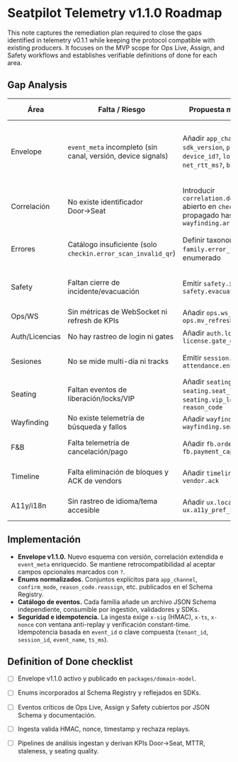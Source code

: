 # Seatpilot Telemetry v1.1.0 Roadmap

This note captures the remediation plan required to close the gaps identified in telemetry v0.1.1 while keeping the protocol compatible with existing producers. It focuses on the MVP scope for Ops Live, Assign, and Safety workflows and establishes verifiable definitions of done for each area.

## Gap Analysis

| Área | Falta / Riesgo | Propuesta mínima compatible | DoD verificable |
| --- | --- | --- | --- |
| Envelope | `event_meta` incompleto (sin canal, versión, device signals) | Añadir `app_channel`, `app_version`, `sdk_version`, `platform`, `kiosk_id?`, `device_id?`, `locale?`, `timezone?`, `net_rtt_ms?`, `battery?` | Todos los eventos llegan con `event_meta` válido según esquema |
| Correlación | No existe identificador Door→Seat | Introducir `correlation.door_to_seat_id` abierto en `checkin.success` y propagado hasta `wayfinding.arrive_table` | KPI Door→Seat calculable sin joins frágiles |
| Errores | Catálogo insuficiente (solo `checkin.error_scan_invalid_qr`) | Definir taxonomía completa `family.error_*` con `error_code` enumerado | % de error por tipo visible en Ops Live |
| Safety | Faltan cierre de incidente/evacuación | Emitir `safety.incident_resolved`, `safety.evacuation_ended` | MTTR medido de abierto a resuelto |
| Ops/WS | Sin métricas de WebSocket ni refresh de KPIs | Añadir `ops.ws_client_latency`, `ops.mv_refreshed` | Staleness monitoreado |
| Auth/Licencias | No hay rastreo de login ni gates | Añadir `auth.login_success/error`, `license.gate_denied` | Auditoría L1 soportada |
| Sesiones | No se mide multi-día ni tracks | Emitir `session.start/end`, `attendance.enter_room/leave_room` | KPIs por sesión/track disponibles |
| Seating | Faltan eventos de liberación/locks/VIP | Añadir `seating.seat_released`, `seating.seat_locked`, `seating.vip_lock_set` con `reason_code` | Calidad operativa trazable |
| Wayfinding | No existe telemetría de búsqueda y fallos | Añadir `wayfinding.search_made`, `wayfinding.search_not_found` | UX medible |
| F&B | Falta telemetría de cancelación/pago | Añadir `fb.order_cancelled`, `fb.payment_captured/failed` | SLA de servicio y revenue |
| Timeline | Falta eliminación de bloques y ACK de vendors | Añadir `timeline.block_deleted`, `vendor.ack` | Integridad de agenda confirmada |
| A11y/i18n | Sin rastreo de idioma/tema accesible | Añadir `ux.locale_selected`, `ux.a11y_pref_set` | Cobertura AA/AAA demostrable |

## Implementación

- **Envelope v1.1.0.** Nuevo esquema con versión, correlación extendida e `event_meta` enriquecido. Se mantiene retrocompatibilidad al aceptar campos opcionales marcados con `?`.
- **Enums normalizados.** Conjuntos explícitos para `app_channel`, `confirm_mode`, `reason_code.reassign`, etc. publicados en el Schema Registry.
- **Catálogo de eventos.** Cada familia añade un archivo JSON Schema independiente, consumible por ingestión, validadores y SDKs.
- **Seguridad e idempotencia.** La ingesta exige `x-sig` (HMAC), `x-ts`, `x-nonce` con ventana anti-replay y verificación constant-time. Idempotencia basada en `event_id` o clave compuesta (`tenant_id`, `session_id`, `event_name`, `ts_ms`).

## Definition of Done checklist

- [ ] Envelope v1.1.0 activo y publicado en `packages/domain-model`.
- [ ] Enums incorporados al Schema Registry y reflejados en SDKs.
- [ ] Eventos críticos de Ops Live, Assign y Safety cubiertos por JSON Schema y documentación.
- [ ] Ingesta valida HMAC, nonce, timestamp y rechaza replays.
- [ ] Pipelines de análisis ingestan y derivan KPIs Door→Seat, MTTR, staleness, y seating quality.

